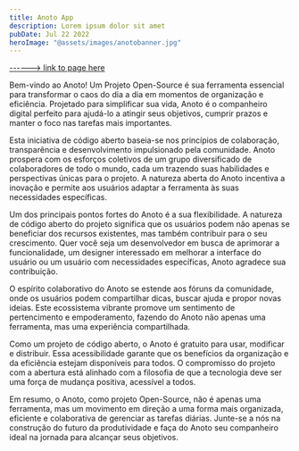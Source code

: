 ```yaml
---
title: Anoto App
description: Lorem ipsum dolor sit amet
pubDate: Jul 22 2022
heroImage: "@assets/images/anotobanner.jpg"
---
```

[------> link to page here](https://anoto-website.vercel.app/)

Bem-vindo ao Anoto! Um Projeto Open-Source é sua ferramenta essencial para transformar o caos do dia a dia em momentos de organização e eficiência. Projetado para simplificar sua vida, Anoto é o companheiro digital perfeito para ajudá-lo a atingir seus objetivos, cumprir prazos e manter o foco nas tarefas mais importantes.

Esta iniciativa de código aberto baseia-se nos princípios de colaboração, transparência e desenvolvimento impulsionado pela comunidade. Anoto prospera com os esforços coletivos de um grupo diversificado de colaboradores de todo o mundo, cada um trazendo suas habilidades e perspectivas únicas para o projeto. A natureza aberta do Anoto incentiva a inovação e permite aos usuários adaptar a ferramenta às suas necessidades específicas.

Um dos principais pontos fortes do Anoto é a sua flexibilidade. A natureza de código aberto do projeto significa que os usuários podem não apenas se beneficiar dos recursos existentes, mas também contribuir para o seu crescimento. Quer você seja um desenvolvedor em busca de aprimorar a funcionalidade, um designer interessado em melhorar a interface do usuário ou um usuário com necessidades específicas, Anoto agradece sua contribuição.

O espírito colaborativo do Anoto se estende aos fóruns da comunidade, onde os usuários podem compartilhar dicas, buscar ajuda e propor novas ideias. Este ecossistema vibrante promove um sentimento de pertencimento e empoderamento, fazendo do Anoto não apenas uma ferramenta, mas uma experiência compartilhada.

Como um projeto de código aberto, o Anoto é gratuito para usar, modificar e distribuir. Essa acessibilidade garante que os benefícios da organização e da eficiência estejam disponíveis para todos. O compromisso do projeto com a abertura está alinhado com a filosofia de que a tecnologia deve ser uma força de mudança positiva, acessível a todos.

Em resumo, o Anoto, como projeto Open-Source, não é apenas uma ferramenta, mas um movimento em direção a uma forma mais organizada, eficiente e colaborativa de gerenciar as tarefas diárias. Junte-se a nós na construção do futuro da produtividade e faça do Anoto seu companheiro ideal na jornada para alcançar seus objetivos.